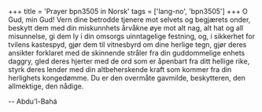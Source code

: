 +++
title = 'Prayer bpn3505 in Norsk'
tags = ['lang-no', 'bpn3505']
+++
O Gud, min Gud! Vern dine betrodde tjenere mot selvets og begjærets onder, beskytt dem med din miskunnhets årvåkne øye mot alt nag, alt hat og all misunnelse, gi dem ly i din omsorgs uinntagelige festning, og, i sikkerhet for tvilens kastespyd, gjør dem til vitnesbyrd om dine herlige tegn, gjør deres ansikter forklaret med de skinnende stråler fra din guddommelige enhets daggry, gled deres hjerter med de ord som er åpenbart fra ditt hellige rike, styrk deres lender med din altbeherskende kraft som kommer fra din herlighets kongedømme. Du er den overmåte gavmilde, beskytteren, den allmektige, den nådige.

-- Abdu'l-Bahá
